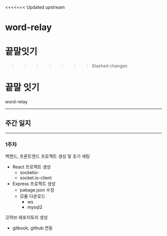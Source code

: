 <<<<<<< Updated upstream
# word-relay
끝말잇기
=======
>>>>>>> Stashed changes
# 끝말 잇기

word-relay

---

## 주간 일지

---

### 1주차

백엔드, 프론트엔드 프로젝트 생성 및 초기 세팅

- React 프로젝트 생성
    - socketio-
    - socket.io-client
- Express 프로젝트 생성
    - pakage.json 수정
    - 모듈 다운로드
        - ws
        - mysql2

깃허브 레포지토리 생성

- gitbook, github 연동